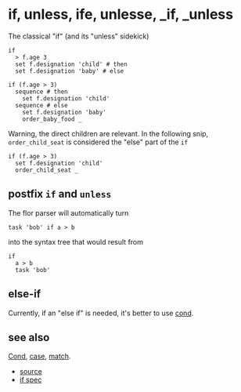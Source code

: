 
# if, unless, ife, unlesse, _if, _unless

The classical "if" (and its "unless" sidekick)

```
if
  > f.age 3
  set f.designation 'child' # then
  set f.designation 'baby' # else

if (f.age > 3)
  sequence # then
    set f.designation 'child'
  sequence # else
    set f.designation 'baby'
    order_baby_food _
```

Warning, the direct children are relevant. In the following snip,
`order_child_seat` is considered the "else" part of the `if`
```
if (f.age > 3)
  set f.designation 'child'
  order_child_seat _
```

## postfix `if` and `unless`

The flor parser will automatically turn
```
task 'bob' if a > b
```
into the syntax tree that would result from
```
if
  a > b
  task 'bob'
```

## else-if

Currently, if an "else if" is needed, it's better to use [cond](cond.md).


## see also

[Cond](cond.md), [case](case.md), [match](match.md).


* [source](https://github.com/floraison/flor/tree/master/lib/flor/pcore/if.rb)
* [if spec](https://github.com/floraison/flor/tree/master/spec/pcore/if_spec.rb)

